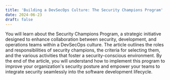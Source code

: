 ```yaml
---
title: 'Building a DevSecOps Culture: The Security Champions Program'
date: 2024-06-23
draft: false
---
```


You will learn about the Security Champions Program, a strategic initiative designed to enhance collaboration between security, development, and operations teams within a DevSecOps culture. The article outlines the roles and responsibilities of security champions, the criteria for selecting them, and the various activities that foster a security-conscious environment. By the end of the article, you will understand how to implement this program to improve your organization's security posture and empower your teams to integrate security seamlessly into the software development lifecycle.